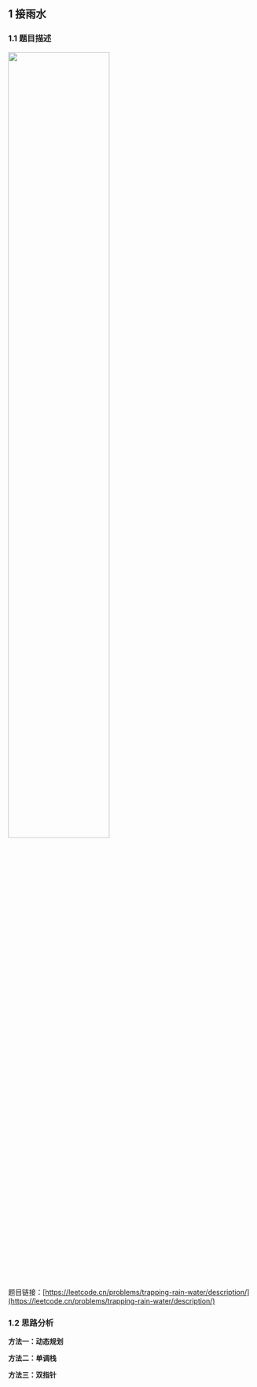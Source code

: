 
## 1 接雨水
### 1.1 题目描述

<img src ="https://img-blog.csdnimg.cn/16fbf37c4c0a4ffda718be399aab036f.png#pic_center" width = 64%>

题目链接：[https://leetcode.cn/problems/trapping-rain-water/description/](https://leetcode.cn/problems/trapping-rain-water/description/)

### 1.2 思路分析

**方法一：动态规划**




**方法二：单调栈**




**方法三：双指针**



